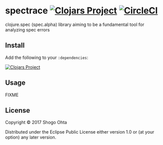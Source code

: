 # spectrace [![Clojars Project](https://img.shields.io/clojars/v/spectrace.svg)](https://clojars.org/spectrace) [![CircleCI](https://circleci.com/gh/athos/spectrace.svg?style=svg)](https://circleci.com/gh/athos/spectrace)

clojure.spec (spec.alpha) library aiming to be a fundamental tool for analyzing spec errors

## Install

Add the following to your `:dependencies`:

[![Clojars Project](https://clojars.org/spectrace/latest-version.svg)](http://clojars.org/spectrace)

## Usage

FIXME

## License

Copyright © 2017 Shogo Ohta

Distributed under the Eclipse Public License either version 1.0 or (at
your option) any later version.
